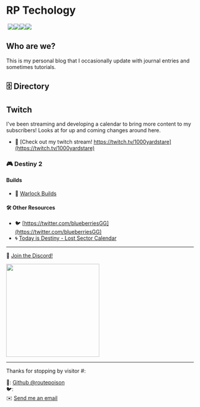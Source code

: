 # RP Techology

&nbsp;<a href="https://github.com/routepoison"><img src="https://badgen.net/badge/github/routepoison/green?icon=github"></a><a href="https://routepoison.com"><img src="https://badgen.net/badge/personal-website/routepoison/green"></a><a href="https://routepoison.com"><img src="https://badgen.net/badge/academic-website/routepoison/green"></a><a href="https://routepoison.com"><img src="https://badgen.net/badge/professional-website/routepoison/green"></a>&nbsp;

<script src="http://code.jquery.com/jquery-1.4.2.min.js"></script> <script> var x = document.getElementsByClassName("site-footer-credits"); setTimeout(() => { x[0].remove(); }, 10); </script>

## Who are we?

This is my personal blog that I occasionally update with journal entries and sometimes tutorials.

## 🗄  Directory

## Twitch

I've been streaming and developing a calendar to bring more content to my subscribers! Looks at for up and coming changes around here.

* 👾 [Check out my twitch stream! https://twitch.tv/1000yardstare](https://twitch.tv/1000yardstare)

### 🎮 Destiny 2 

#### Builds

* 🔧 [Warlock Builds](./d2/warlock-builds.md)

#### 🛠 Other Resources

* 🐦 [https://twitter.com/blueberriesGG](https://twitter.com/blueberriesGG)
* 🌀 [Today is Destiny - Lost Sector Calendar](https://www.todayindestiny.com/ls_calendar)

---

🔗 [Join the Discord!](https://discord.gg/GN4tyGZtfP)

<img src="./img/discord-logo-1024x1024.png" height="250" width="250">


---

Thanks for stopping by visitor #: <script type="text/javascript" src="//counter.websiteout.net/js/5/0/1000/0"></script>

🔧: [Github @routepoison](https://github.com/routepoison)<br>
🐦: []()<br>
✉️ <a href="mailto:gs@routepoison.com">Send me an email</a><br>
